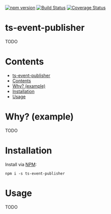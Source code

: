[![npm version](https://img.shields.io/npm/v/ts-event-publisher.svg)](https://www.npmjs.com/package/ts-event-publisher)
[![Build Status](https://travis-ci.org/UselessPickles/ts-event-publisher.svg?branch=main)](https://travis-ci.org/UselessPickles/ts-event-publisher)
[![Coverage Status](https://coveralls.io/repos/github/UselessPickles/ts-event-publisher/badge.svg?branch=main)](https://coveralls.io/github/UselessPickles/ts-event-publisher?branch=main)

# ts-event-publisher

TODO

# Contents

<!-- TOC depthFrom:1 -->

-   [ts-event-publisher](#ts-event-publisher)
-   [Contents](#contents)
-   [Why? (example)](#why-example)
-   [Installation](#installation)
-   [Usage](#usage)

<!-- /TOC -->

# Why? (example)

TODO

# Installation

Install via [NPM](https://www.npmjs.com/package/ts-event-publisher):

```
npm i -s ts-event-publisher
```

# Usage

TODO
